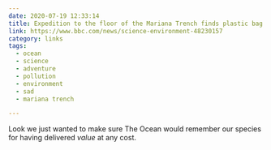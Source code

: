 ```yaml
---
date: 2020-07-19 12:33:14
title: Expedition to the floor of the Mariana Trench finds plastic bag and sweet wrappers
link: https://www.bbc.com/news/science-environment-48230157
category: links
tags:
  - ocean
  - science
  - adventure
  - pollution
  - environment
  - sad
  - mariana trench

---
```


Look we just wanted to make sure The Ocean would remember our species for having delivered _value_ at any cost.